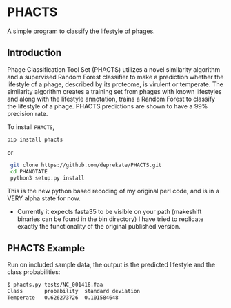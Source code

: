 # PHACTS

A simple program to classify the lifestyle of phages.

Introduction
------------
Phage Classification Tool Set (PHACTS) utilizes a novel similarity algorithm and
a supervised Random Forest classifier to make a prediction whether the lifestyle
of a phage, described by its proteome, is virulent or temperate. The similarity 
algorithm creates a training set from phages with known lifestyles and along with
the lifestyle annotation, trains a Random Forest to classify the lifestyle of a
phage. PHACTS predictions are shown to have a 99% precision rate. 

To install `PHACTS`,
```
pip install phacts
```

or

```sh
 git clone https://github.com/deprekate/PHACTS.git
 cd PHANOTATE
 python3 setup.py install
```

This is the new python based recoding of my original perl code, and is in a VERY alpha state for now.
* Currently it expects fasta35 to be visible on your path (makeshift binaries can be found in the bin directory)
I have tried to replicate exactly the functionality of the original published version.  

PHACTS Example
--------------

Run on included sample data, the output is the predicted lifestyle and the class probabilities:
```sh
$ phacts.py tests/NC_001416.faa 
Class       probability  standard deviation
Temperate   0.626273726  0.101584648
```
